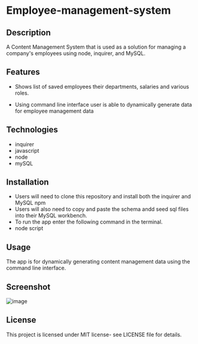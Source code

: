 # Employee-management-system

## Description

A Content Management System that is used as a solution for managing a company's employees using node, inquirer, and MySQL.

## Features

- Shows list of saved employees their departments, salaries and various roles.

- Using command line interface user is able to dynamically generate data for employee management data

## Technologies

- inquirer
- javascript
- node
- mySQL

## Installation

- Users will need to clone this repository and install both the inquirer and MySQL npm
- Users will also need to copy and paste the schema andd seed sql files into their MySQL workbench.
- To run the app enter the following command in the terminal.
- node script

## Usage

The app is for dynamically generating content management data using the command line interface.

## Screenshot

![image](https://user-images.githubusercontent.com/71462708/108639884-dd1aba00-7464-11eb-808c-3832951d8fee.png)

## License

This project is licensed under MIT license- see LICENSE file for details.
